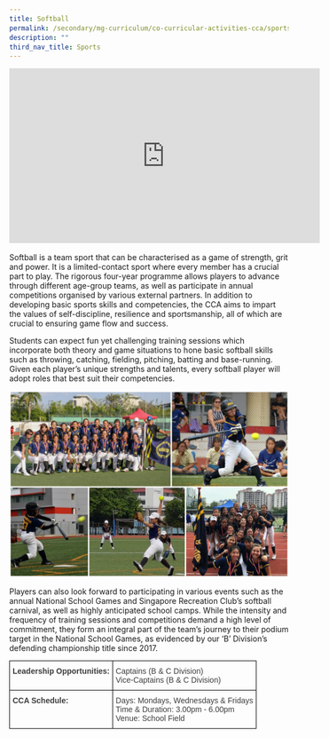```yaml
---
title: Softball
permalink: /secondary/mg-curriculum/co-curricular-activities-cca/sports/softball/
description: ""
third_nav_title: Sports
---
```

<iframe width="560" height="315" src="https://www.youtube.com/embed/3njUi8mX9mE" title="YouTube video player" frameborder="0" allow="accelerometer; autoplay; clipboard-write; encrypted-media; gyroscope; picture-in-picture" allowfullscreen></iframe>

Softball is a team sport that can be characterised as a game of strength, grit and power. It is a limited-contact sport where every member has a crucial part to play. The rigorous four-year programme allows players to advance through different age-group teams, as well as participate in annual competitions organised by various external partners. In addition to developing basic sports skills and competencies, the CCA aims to impart the values of self-discipline, resilience and sportsmanship, all of which are crucial to ensuring game flow and success.

  

Students can expect fun yet challenging training sessions which incorporate both theory and game situations to hone basic softball skills such as throwing, catching, fielding, pitching, batting and base-running. Given each player’s unique strengths and talents, every softball player will adopt roles that best suit their competencies.

![](/images/softball.jpg)

Players can also look forward to participating in various events such as the annual National School Games and Singapore Recreation Club’s softball carnival, as well as highly anticipated school camps. While the intensity and frequency of training sessions and competitions demand a high level of commitment, they form an integral part of the team’s journey to their podium target in the National School Games, as evidenced by our ‘B’ Division’s defending championship title since 2017.

<style type="text/css">
.tg  {border-collapse:collapse;border-spacing:0;}
.tg td{border-color:black;border-style:solid;border-width:1px;font-family:Arial, sans-serif;font-size:14px;
  overflow:hidden;padding:10px 5px;word-break:normal;}
.tg th{border-color:black;border-style:solid;border-width:1px;font-family:Arial, sans-serif;font-size:14px;
  font-weight:normal;overflow:hidden;padding:10px 5px;word-break:normal;}
.tg .tg-uwnk{color:#3D3D3D;text-align:left;vertical-align:top}
.tg .tg-bzr3{color:#3D3D3D;font-weight:bold;text-align:left;vertical-align:top}
</style>
<table class="tg">
<thead>
  <tr>
    <th class="tg-bzr3">Leadership Opportunities:</th>
    <th class="tg-uwnk"><span style="color:inherit;background-color:transparent">Captains (B &amp; C Division) </span><br><span style="color:inherit;background-color:transparent">Vice-Captains (B &amp; C Division)</span></th>
  </tr>
</thead>
<tbody>
  <tr>
    <td class="tg-bzr3">CCA Schedule:</td>
    <td class="tg-uwnk"><span style="color:inherit;background-color:transparent">Days: Mondays, Wednesdays &amp; Fridays </span><br><span style="color:inherit;background-color:transparent">Time &amp; Duration: 3.00pm - 6.00pm </span><br><span style="color:inherit;background-color:transparent">Venue: School Field</span></td>
  </tr>
</tbody>
</table>